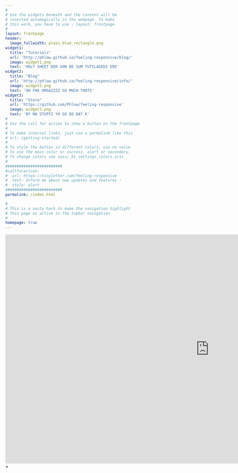 ```yaml
---
#
# Use the widgets beneath and the content will be
# inserted automagically in the webpage. To make
# this work, you have to use › layout: frontpage
#
layout: frontpage
header:
  image_fullwidth: plain_blue_rectangle.png
widget1:
  title: "Tutorials"
  url: 'http://phlow.github.io/feeling-responsive/blog/'
  image: widget1.png
  text: 'HOLY SHEET DER GON BE SUM TUTILAGEDS ERE'
widget2:
  title: "Blog"
  url: 'http://phlow.github.io/feeling-responsive/info/'
  image: widget2.png
  text: 'OH FAK OMGAZZZZ SO MUCH THOTS'
widget3:
  title: "Store"
  url: 'https://github.com/Phlow/feeling-responsive'
  image: widget3.png
  text: 'BY MA STUFFZ YO GO DO DAT K'
#
# Use the call for action to show a button on the frontpage
#
# To make internal links, just use a permalink like this
# url: /getting-started/
#
# To style the button in different colors, use no value
# to use the main color or success, alert or secondary.
# To change colors see sass/_01_settings_colors.scss
#
#########################
#callforaction:
#  url: https://tinyletter.com/feeling-responsive
#  text: Inform me about new updates and features ›
#  style: alert
#########################
permalink: /index.html

#
# This is a nasty hack to make the navigation highlight
# this page as active in the topbar navigation
#
homepage: true
---
```


<div id="videoModal" class="reveal-modal large" data-reveal="">
  <div class="flex-video widescreen vimeo" style="display: block;">
    <iframe width="1280" height="720" src="https://www.youtube.com/embed/3b5zCFSmVvU" frameborder="0" allowfullscreen></iframe>
  </div>
  <a class="close-reveal-modal">&#215;</a>
</div>
